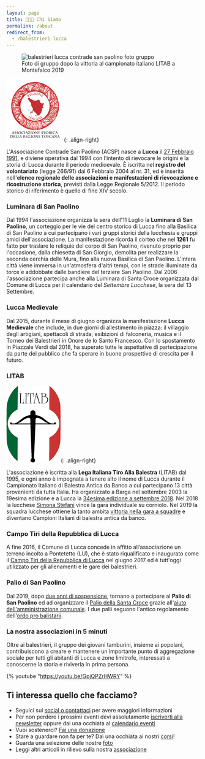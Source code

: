 ```yaml
---
layout: page
title: 🎯🥁🏰 Chi Siamo
permalink: /about
redirect_from:
  - /balestrieri-lucca
---
```


<figure class="align-center">
    <img src="{{ 'assets/images/gallery/montefalco-campioni-italiani.jpg' | absolute_url }}" alt="balestrieri lucca contrade san paolino foto gruppo">
  <figcaption>Foto di gruppo dopo la vittoria al campionato italiano LITAB a Montefalco 2019</figcaption>
</figure>

![regione toscana](/images/regtosc.png){: .align-right}

L'Associazione Contrade San Paolino (ACSP) nasce a **Lucca** il [27 Febbraio
1991](/2019/nascita-associazione-contrade-san-paolino), e diviene operativa dal
1994 con l’intento di rievocare le origini e la storia di Lucca durante il
periodo medioevale. È iscritta nel **registro del volontariato** (legge 266/91)
dal 6 Febbraio 2004 al nr. 31, ed è inserita nell'**elenco regionale delle
associazioni e manifestazioni di rievocazione e ricostruzione storica**,
previsti dalla Legge Regionale 5/2012. Il periodo storico di riferimento è
quello di fine XIV secolo.

### Luminara di San Paolino

Dal 1994 l'associazione organizza la sera dell'11 Luglio la **Luminara di San
Paolino**, un corteggio per le vie del centro storico di Lucca fino alla
Basilica di San Paolino a cui partecipano i vari gruppi storici della lucchesia
e gruppi amici dell'associazione. La manifestazione ricorda il corteo che nel
**1261** fu fatto per traslare le reliquie del corpo di San Paolino, rivenuto
proprio per l'occasione, dalla chiesetta di San Giorgio, demolita per realizzare
la seconda cerchia delle Mura, fino alla nuova Basilica di San Paolino. L'intera
città viene immersa in un'atmosfera d'altri tempi, con le strade illuminate da
torce e addobbate dalle bandiere del terziere San Paolino. Dal 2006
l'associazione partecipa anche alla Luminara di Santa Croce organizzata dal
Comune di Lucca per il calendario del *Settembre Lucchese*, la sera del 13
Settembre.

### Lucca Medievale

Dal 2015, durante il mese di giugno organizza la manifestazione **Lucca
Medievale** che include, in due giorni di allestimento in piazza: il villaggio
degli artigiani, spettacoli di strada, esibizioni di falconeria, musica e il
Torneo dei Balestrieri in Onore de lo Santo Francesco. Con lo spostamento in
Piazzale Verdi dal 2018, ha superato tutte le aspettative di partecipazione da
parte del pubblico che fa sperare in buone prospettive di crescita per il
futuro.

### LITAB

![litab lega italiana tiro alla balestra](/images/litab.gif){: .align-right}

L'associazione è iscritta alla **Lega Italiana Tiro Alla Balestra** (LITAB) dal
1995, e ogni anno è impegnata a tenere alto il nome di Lucca durante il
Campionato Italiano di Balestra Antica da Banco a cui partecipano 13 città
provenienti da tutta Italia. Ha organizzato a Barga nel settembre 2003 la
19esima edizione e a Lucca la [34esima edizione a settembre
2018](/campionato-litab-lucca-2018). Nel 2018 la lucchese [Simona
Stefani](/2018/risultati-campionato-italiano-litab-lucca) vince la gara
individuale su corniolo. Nel 2019 la squadra lucchese ottiene la tanto ambita
[vittoria nella gara a squadre](/2019/lucca-campioni-italia) e diventano
Campioni Italiani di balestra antica da banco.

### Campo Tiri della Repubblica di Lucca

A fine 2016, il Comune di Lucca concede in affitto all’associazione un terreno
incolto a Pontetetto (LU), che è stato riqualificato e inaugurato come il
[Campo Tiri della Repubblica di Lucca](https://consanpaolino.org/2017-05-15-inaugurato-il-campo-tiri-della-repubblica-di-lucca/)
nel giugno 2017 ed è tutt'oggi utilizzato per gli allenamenti e le gare dei
balestrieri.

### Palio di San Paolino

Dal 2019, dopo [due anni di sospensione](/2018/palio-san-paolino), tornano a
partecipare al **Palio di San Paolino** ed ad organizzare il [Palio della Santa
Croce](/2019/palio-santa-croce) grazie all'[aiuto dell'amministrazione
comunale](/2019/classifica-palio-san-paolino). I due palii seguono l'antico
regolamento dell'[ordo pro balistarii](/ordo-pro-balistarii).

### La nostra associazioni in 5 minuti

Oltre ai balestrieri, il gruppo dei giovani tamburini, insieme ai popolani,
contribuiscono a creare e mantenere un importante punto di aggregazione sociale
per tutti gli abitanti di Lucca e zone limitrofe, interessati a conoscerne la
storia e riviverla in prima persona.

{% youtube "https://youtu.be/GpjQPZrHWRY" %}

## Ti interessa quello che facciamo?

* Seguici sui [social o contattaci](/contatti) per avere maggiori informazioni
* Per non perdere i prossimi eventi devi assolutamente [iscriverti alla
  newsletter](/newsletter) oppure dai una occhiata al [calendario
  eventi](/calendario-eventi)
* Vuoi sostenerci? [Fai una donazione](/donazioni)
* Stare a guardare non fa per te? Dai una occhiata ai nostri
  [corsi](/corsi-lucca)!
* Guarda una selezione delle nostre [foto](/gallery)
* Leggi altri articoli in rilievo sulla nostra [associazione](/associazione)

